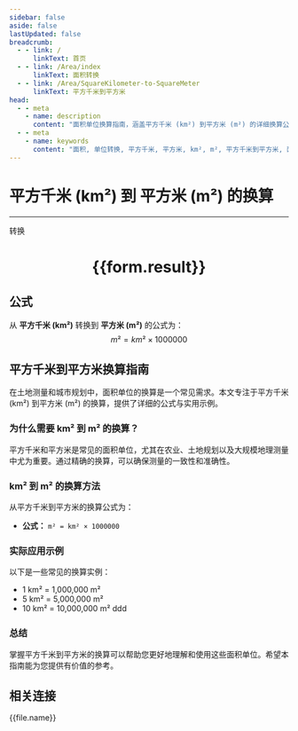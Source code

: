 ```yaml
---
sidebar: false
aside: false
lastUpdated: false
breadcrumb:
  - - link: /
      linkText: 首页
  - - link: /Area/index
      linkText: 面积转换
  - - link: /Area/SquareKilometer-to-SquareMeter
      linkText: 平方千米到平方米
head:
  - - meta
    - name: description
      content: "面积单位换算指南，涵盖平方千米 (km²) 到平方米 (m²) 的详细换算公式与说明。"
  - - meta
    - name: keywords
      content: "面积, 单位转换, 平方千米, 平方米, km², m², 平方千米到平方米, 面积转换指南"
---
```

# 平方千米 (km²) 到 平方米 (m²) 的换算
---
<script setup>
import { onMounted, reactive, inject, ref } from 'vue'
import { NButton, NForm, NFormItem, NInput, NInputNumber, NSelect, NCard, useMessage,NGrid ,NGi } from 'naive-ui'
import { defineClientComponent } from 'vitepress'
import { Area } from '../../files';

const convert = inject('convert')

const form = reactive({
  number: null,
  result: '',
})

const convertHandler = () => {
  if (form.number !== null && !isNaN(form.number)) {
    const convertedValue = parseFloat(form.number) * 1000000
    form.result = `${form.number}km² = ${convertedValue.toFixed(2)}m²`
  } else {
    form.result = '请输入有效的数值。'
  }
}
</script>

<n-form size="large" :model="form">
  <n-form-item label="平方千米 (km²)">
    <n-input-number v-model:value="form.number" placeholder="输入平方千米" style="width: 100%" />
  </n-form-item>
  <n-form-item>
    <n-button type="primary" @click="convertHandler" block>转换</n-button>
  </n-form-item>
</n-form>

<n-card  embedded :bordered="false" hoverable>
  <div  style="text-align:center">
    <h1>{{form.result}}</h1>
  </div>
</n-card>

## 公式

从 **平方千米 (km²)** 转换到 **平方米 (m²)** 的公式为：
$$ m² = km² \times 1000000 $$

## 平方千米到平方米换算指南

在土地测量和城市规划中，面积单位的换算是一个常见需求。本文专注于平方千米 (km²) 到平方米 (m²) 的换算，提供了详细的公式与实用示例。

### 为什么需要 km² 到 m² 的换算？

平方千米和平方米是常见的面积单位，尤其在农业、土地规划以及大规模地理测量中尤为重要。通过精确的换算，可以确保测量的一致性和准确性。

### km² 到 m² 的换算方法

从平方千米到平方米的换算公式为：

- **公式：** `m² = km² × 1000000`

### 实际应用示例

以下是一些常见的换算实例：

- 1 km² = 1,000,000 m²
- 5 km² = 5,000,000 m²
- 10 km² = 10,000,000 m²
ddd

### 总结

掌握平方千米到平方米的换算可以帮助您更好地理解和使用这些面积单位。希望本指南能为您提供有价值的参考。

## 相关连接
<n-grid x-gap="12" :cols="3">
  <n-gi v-for="(file, index) in Area" :key="index">
    <n-button
      text
      tag="a"
      :href="file.path"
      type="primary"
    >
      {{file.name}}
    </n-button>
  </n-gi>
</n-grid>